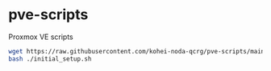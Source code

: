 # pve-scripts
Proxmox VE scripts

```bash
wget https://raw.githubusercontent.com/kohei-noda-qcrg/pve-scripts/main/initial_setup.sh
bash ./initial_setup.sh
```
